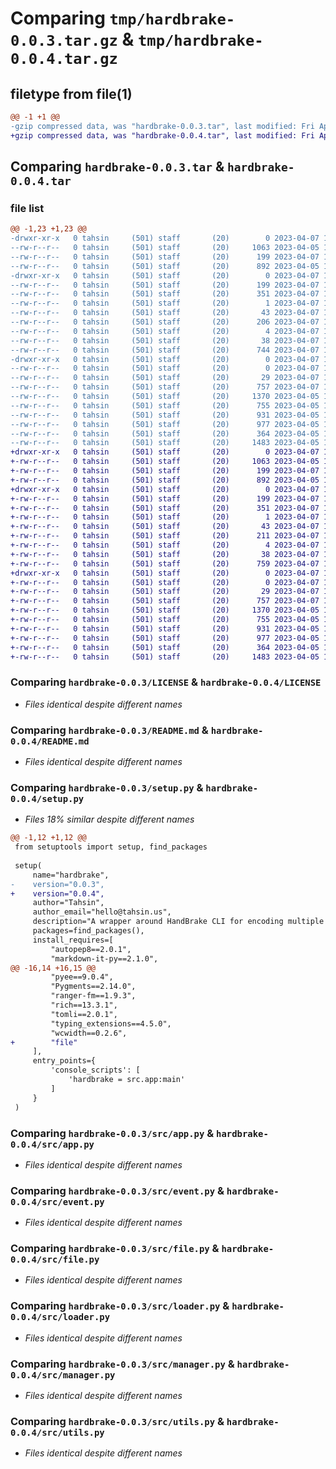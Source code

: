 # Comparing `tmp/hardbrake-0.0.3.tar.gz` & `tmp/hardbrake-0.0.4.tar.gz`

## filetype from file(1)

```diff
@@ -1 +1 @@
-gzip compressed data, was "hardbrake-0.0.3.tar", last modified: Fri Apr  7 18:37:08 2023, max compression
+gzip compressed data, was "hardbrake-0.0.4.tar", last modified: Fri Apr  7 18:38:22 2023, max compression
```

## Comparing `hardbrake-0.0.3.tar` & `hardbrake-0.0.4.tar`

### file list

```diff
@@ -1,23 +1,23 @@
-drwxr-xr-x   0 tahsin     (501) staff       (20)        0 2023-04-07 18:37:08.027220 hardbrake-0.0.3/
--rw-r--r--   0 tahsin     (501) staff       (20)     1063 2023-04-05 19:04:02.000000 hardbrake-0.0.3/LICENSE
--rw-r--r--   0 tahsin     (501) staff       (20)      199 2023-04-07 18:37:08.027080 hardbrake-0.0.3/PKG-INFO
--rw-r--r--   0 tahsin     (501) staff       (20)      892 2023-04-05 19:04:02.000000 hardbrake-0.0.3/README.md
-drwxr-xr-x   0 tahsin     (501) staff       (20)        0 2023-04-07 18:37:08.024984 hardbrake-0.0.3/hardbrake.egg-info/
--rw-r--r--   0 tahsin     (501) staff       (20)      199 2023-04-07 18:37:07.000000 hardbrake-0.0.3/hardbrake.egg-info/PKG-INFO
--rw-r--r--   0 tahsin     (501) staff       (20)      351 2023-04-07 18:37:08.000000 hardbrake-0.0.3/hardbrake.egg-info/SOURCES.txt
--rw-r--r--   0 tahsin     (501) staff       (20)        1 2023-04-07 18:37:07.000000 hardbrake-0.0.3/hardbrake.egg-info/dependency_links.txt
--rw-r--r--   0 tahsin     (501) staff       (20)       43 2023-04-07 18:37:07.000000 hardbrake-0.0.3/hardbrake.egg-info/entry_points.txt
--rw-r--r--   0 tahsin     (501) staff       (20)      206 2023-04-07 18:37:07.000000 hardbrake-0.0.3/hardbrake.egg-info/requires.txt
--rw-r--r--   0 tahsin     (501) staff       (20)        4 2023-04-07 18:37:07.000000 hardbrake-0.0.3/hardbrake.egg-info/top_level.txt
--rw-r--r--   0 tahsin     (501) staff       (20)       38 2023-04-07 18:37:08.027263 hardbrake-0.0.3/setup.cfg
--rw-r--r--   0 tahsin     (501) staff       (20)      744 2023-04-07 18:37:05.000000 hardbrake-0.0.3/setup.py
-drwxr-xr-x   0 tahsin     (501) staff       (20)        0 2023-04-07 18:37:08.026831 hardbrake-0.0.3/src/
--rw-r--r--   0 tahsin     (501) staff       (20)        0 2023-04-07 18:33:53.000000 hardbrake-0.0.3/src/__init__.py
--rw-r--r--   0 tahsin     (501) staff       (20)       29 2023-04-07 18:26:58.000000 hardbrake-0.0.3/src/__main__.py
--rw-r--r--   0 tahsin     (501) staff       (20)      757 2023-04-07 18:26:41.000000 hardbrake-0.0.3/src/app.py
--rw-r--r--   0 tahsin     (501) staff       (20)     1370 2023-04-05 19:04:02.000000 hardbrake-0.0.3/src/event.py
--rw-r--r--   0 tahsin     (501) staff       (20)      755 2023-04-05 19:04:02.000000 hardbrake-0.0.3/src/file.py
--rw-r--r--   0 tahsin     (501) staff       (20)      931 2023-04-05 19:04:02.000000 hardbrake-0.0.3/src/loader.py
--rw-r--r--   0 tahsin     (501) staff       (20)      977 2023-04-05 19:04:02.000000 hardbrake-0.0.3/src/manager.py
--rw-r--r--   0 tahsin     (501) staff       (20)      364 2023-04-05 19:04:02.000000 hardbrake-0.0.3/src/prompts.py
--rw-r--r--   0 tahsin     (501) staff       (20)     1483 2023-04-05 19:04:02.000000 hardbrake-0.0.3/src/utils.py
+drwxr-xr-x   0 tahsin     (501) staff       (20)        0 2023-04-07 18:38:22.550989 hardbrake-0.0.4/
+-rw-r--r--   0 tahsin     (501) staff       (20)     1063 2023-04-05 19:04:02.000000 hardbrake-0.0.4/LICENSE
+-rw-r--r--   0 tahsin     (501) staff       (20)      199 2023-04-07 18:38:22.550858 hardbrake-0.0.4/PKG-INFO
+-rw-r--r--   0 tahsin     (501) staff       (20)      892 2023-04-05 19:04:02.000000 hardbrake-0.0.4/README.md
+drwxr-xr-x   0 tahsin     (501) staff       (20)        0 2023-04-07 18:38:22.549054 hardbrake-0.0.4/hardbrake.egg-info/
+-rw-r--r--   0 tahsin     (501) staff       (20)      199 2023-04-07 18:38:22.000000 hardbrake-0.0.4/hardbrake.egg-info/PKG-INFO
+-rw-r--r--   0 tahsin     (501) staff       (20)      351 2023-04-07 18:38:22.000000 hardbrake-0.0.4/hardbrake.egg-info/SOURCES.txt
+-rw-r--r--   0 tahsin     (501) staff       (20)        1 2023-04-07 18:38:22.000000 hardbrake-0.0.4/hardbrake.egg-info/dependency_links.txt
+-rw-r--r--   0 tahsin     (501) staff       (20)       43 2023-04-07 18:38:22.000000 hardbrake-0.0.4/hardbrake.egg-info/entry_points.txt
+-rw-r--r--   0 tahsin     (501) staff       (20)      211 2023-04-07 18:38:22.000000 hardbrake-0.0.4/hardbrake.egg-info/requires.txt
+-rw-r--r--   0 tahsin     (501) staff       (20)        4 2023-04-07 18:38:22.000000 hardbrake-0.0.4/hardbrake.egg-info/top_level.txt
+-rw-r--r--   0 tahsin     (501) staff       (20)       38 2023-04-07 18:38:22.551031 hardbrake-0.0.4/setup.cfg
+-rw-r--r--   0 tahsin     (501) staff       (20)      759 2023-04-07 18:38:16.000000 hardbrake-0.0.4/setup.py
+drwxr-xr-x   0 tahsin     (501) staff       (20)        0 2023-04-07 18:38:22.550636 hardbrake-0.0.4/src/
+-rw-r--r--   0 tahsin     (501) staff       (20)        0 2023-04-07 18:33:53.000000 hardbrake-0.0.4/src/__init__.py
+-rw-r--r--   0 tahsin     (501) staff       (20)       29 2023-04-07 18:26:58.000000 hardbrake-0.0.4/src/__main__.py
+-rw-r--r--   0 tahsin     (501) staff       (20)      757 2023-04-07 18:26:41.000000 hardbrake-0.0.4/src/app.py
+-rw-r--r--   0 tahsin     (501) staff       (20)     1370 2023-04-05 19:04:02.000000 hardbrake-0.0.4/src/event.py
+-rw-r--r--   0 tahsin     (501) staff       (20)      755 2023-04-05 19:04:02.000000 hardbrake-0.0.4/src/file.py
+-rw-r--r--   0 tahsin     (501) staff       (20)      931 2023-04-05 19:04:02.000000 hardbrake-0.0.4/src/loader.py
+-rw-r--r--   0 tahsin     (501) staff       (20)      977 2023-04-05 19:04:02.000000 hardbrake-0.0.4/src/manager.py
+-rw-r--r--   0 tahsin     (501) staff       (20)      364 2023-04-05 19:04:02.000000 hardbrake-0.0.4/src/prompts.py
+-rw-r--r--   0 tahsin     (501) staff       (20)     1483 2023-04-05 19:04:02.000000 hardbrake-0.0.4/src/utils.py
```

### Comparing `hardbrake-0.0.3/LICENSE` & `hardbrake-0.0.4/LICENSE`

 * *Files identical despite different names*

### Comparing `hardbrake-0.0.3/README.md` & `hardbrake-0.0.4/README.md`

 * *Files identical despite different names*

### Comparing `hardbrake-0.0.3/setup.py` & `hardbrake-0.0.4/setup.py`

 * *Files 18% similar despite different names*

```diff
@@ -1,12 +1,12 @@
 from setuptools import setup, find_packages
 
 setup(
     name="hardbrake",
-    version="0.0.3",
+    version="0.0.4",
     author="Tahsin",
     author_email="hello@tahsin.us",
     description="A wrapper around HandBrake CLI for encoding multiple files with ease.",
     packages=find_packages(),
     install_requires=[
         "autopep8==2.0.1",
         "markdown-it-py==2.1.0",
@@ -16,14 +16,15 @@
         "pyee==9.0.4",
         "Pygments==2.14.0",
         "ranger-fm==1.9.3",
         "rich==13.3.1",
         "tomli==2.0.1",
         "typing_extensions==4.5.0",
         "wcwidth==0.2.6",
+        "file"
     ],
     entry_points={
         'console_scripts': [
             'hardbrake = src.app:main'
         ]
     }
 )
```

### Comparing `hardbrake-0.0.3/src/app.py` & `hardbrake-0.0.4/src/app.py`

 * *Files identical despite different names*

### Comparing `hardbrake-0.0.3/src/event.py` & `hardbrake-0.0.4/src/event.py`

 * *Files identical despite different names*

### Comparing `hardbrake-0.0.3/src/file.py` & `hardbrake-0.0.4/src/file.py`

 * *Files identical despite different names*

### Comparing `hardbrake-0.0.3/src/loader.py` & `hardbrake-0.0.4/src/loader.py`

 * *Files identical despite different names*

### Comparing `hardbrake-0.0.3/src/manager.py` & `hardbrake-0.0.4/src/manager.py`

 * *Files identical despite different names*

### Comparing `hardbrake-0.0.3/src/utils.py` & `hardbrake-0.0.4/src/utils.py`

 * *Files identical despite different names*

